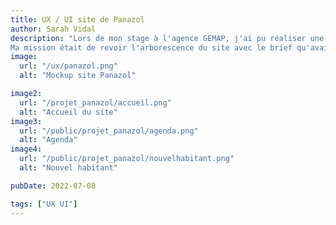 ```yaml
---
title: UX / UI site de Panazol
author: Sarah Vidal
description: "Lors de mon stage à l'agence GEMAP, j'ai pu réaliser une partie d'un appel d'offre qui consistait à faire la refonte du site de la mairie de Panazol.
Ma mission était de revoir l'arborescence du site avec le brief qu'avait donné le commanditaire ainsi que de réaliser des parcours utilisateurs. Par la suite j'ai réalisé un wireframe en prenant en compte ce qu'avait indiqué le client tout en faisant attention à ce que le site soitergonomique et facil d'utilisation. Enfin, j'ai aussi pu réalisé le début de la maquette du site en suivant leur charte graphique"
image:
  url: "/ux/panazol.png"
  alt: "Mockup site Panazol"

image2:
  url: "/projet_panazol/accueil.png"
  alt: "Accueil du site"
image3:
  url: "/public/projet_panazol/agenda.png"
  alt: "Agenda"
image4:
  url: "/public/projet_panazol/nouvelhabitant.png"
  alt: "Nouvel habitant"

pubDate: 2022-07-08

tags: ["UX UI"]
---
```



